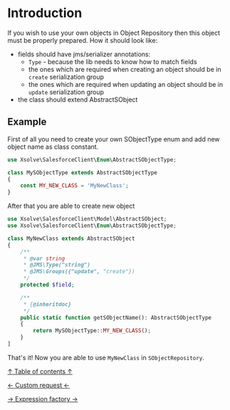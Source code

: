 Introduction
==

If you wish to use your own objects in Object Repository then this object must be properly prepared.
How it should look like:
* fields should have jms/serializer annotations:
  * `Type` - because the lib needs to know how to match fields
  * the ones which are required when creating an object should be in `create` serialization group
  * the ones which are required when updating an object should be in `update` serialization group
* the class should extend AbstractSObject

## Example
First of all you need to create your own SObjectType enum and add new object name as class constant.

```php
use Xsolve\SalesforceClient\Enum\AbstractSObjectType;

class MySObjectType extends AbstractSObjectType
{
    const MY_NEW_CLASS = 'MyNewClass';
}
```

After that you are able to create new object

```php
use Xsolve\SalesforceClient\Model\AbstractSObject;
use Xsolve\SalesforceClient\Enum\AbstractSObjectType;

class MyNewClass extends AbstractSObject
{
    /**
     * @var string
     * @JMS\Type("string")
     * @JMS\Groups({"update", "create"})
     */
    protected $field;

    /**
     * {@inheritdoc}
     */
    public static function getSObjectName(): AbstractSObjectType
    {
        return MySObjectType::MY_NEW_CLASS();
    }
]
```
That's it! Now you are able to use `MyNewClass` in `SObjectRepository`.

[↑ Table of contents ↑](/doc/README.md)

[← Custom request ←](custom-request.md)

[→ Expression factory →](expression-factory.md)

